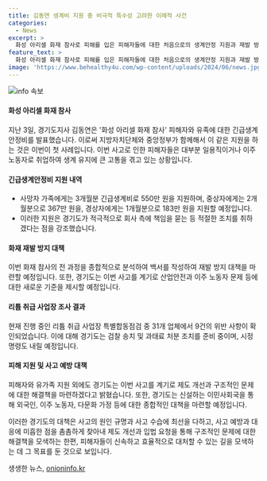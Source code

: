 ```yaml
---
title: 김동연 생계비 지원 중 비극적 특수성 고려한 이례적 사건
categories:
  - News
excerpt: >
  화성 아리셀 화재 참사로 피해를 입은 피해자들에 대한 처음으로의 생계안정 지원과 재발 방지를 위한 백서 발간이 이루어졌다. 경기도지사 김동연은 긴급생계안정비를 제공하고, 재발 방지 대책을 마련하기 위해 백서를 작성할 예정이라고 발표했다. 또한, 리튬 취급 사업장 관련 중간 결과와 관련해 위반 사항이 발견되어 검찰에 송치될 예정이며, 피해자와 유가족에 대한 다양한 지원이 이뤄지고 있다. 더불어, 참사를 계기로 이주노동자 문제 등에 대한 새로운 기준이 될 백서를 작성할 예정이며, 지방자치단체 중 처음으로 신설하는 이민사회국 역시 관심을 끌고 있다.
feature_text: >
  화성 아리셀 화재 참사로 피해를 입은 피해자들에 대한 처음으로의 생계안정 지원과 재발 방지를 위한 백서 발간이 이루어졌다. 경기도지사 김동연은 긴급생계안정비를 제공하고, 재발 방지 대책을 마련하기 위해 백서를 작성할 예정이라고 발표했다. 또한, 리튬 취급 사업장 관련 중간 결과와 관련해 위반 사항이 발견되어 검찰에 송치될 예정이며, 피해자와 유가족에 대한 다양한 지원이 이뤄지고 있다. 더불어, 참사를 계기로 이주노동자 문제 등에 대한 새로운 기준이 될 백서를 작성할 예정이며, 지방자치단체 중 처음으로 신설하는 이민사회국 역시 관심을 끌고 있다.
image: 'https://www.behealthy4u.com/wp-content/uploads/2024/06/news.jpg'
---
```


<p><img src="https://www.behealthy4u.com/wp-content/uploads/2024/06/news.jpg" alt="info 속보" /></p>

<h4>화성 아리셀 화재 참사</h4>

<p>지난 3일, 경기도지사 김동연은 '화성 아리셀 화재 참사' 피해자와 유족에 대한 긴급생계안정비를 발표했습니다. 이로써 지방자치단체와 중앙정부가 함께해서 이 같은 지원을 하는 것은 이번이 첫 사례입니다. 이번 사고로 인한 피해자들은 대부분 일용직이거나 이주 노동자로 취업하여 생계 유지에 큰 고통을 겪고 있는 상황입니다.</p>

<h4>긴급생계안정비 지원 내역</h4>

<ul>
<li>사망자 가족에게는 3개월분 긴급생계비로 550만 원을 지원하며, 중상자에게는 2개월분으로 367만 원을, 경상자에게는 1개월분으로 183만 원을 지원할 예정입니다.</li>
<li>이러한 지원은 경기도가 적극적으로 회사 측에 책임을 묻는 등 적절한 조치를 취하겠다는 점을 강조했습니다.</li>
</ul>

<h4>화재 재발 방지 대책</h4>

<p>이번 화재 참사의 전 과정을 종합적으로 분석하여 백서를 작성하여 재발 방지 대책을 마련할 예정입니다. 또한, 경기도는 이번 사고를 계기로 산업안전과 이주 노동자 문제 등에 대한 새로운 기준을 제시할 예정입니다.</p>

<h4>리튬 취급 사업장 조사 결과</h4>

<p>현재 진행 중인 리튬 취급 사업장 특별합동점검 중 31개 업체에서 9건의 위반 사항이 확인되었습니다. 이에 대해 경기도는 검찰 송치 및 과태료 처분 조치를 준비 중이며, 시정명령도 내릴 예정입니다.</p>

<h4>피해 지원 및 사고 예방 대책</h4>

<p>피해자와 유가족 지원 외에도 경기도는 이번 사고를 계기로 제도 개선과 구조적인 문제에 대한 해결책을 마련하겠다고 밝혔습니다. 또한, 경기도는 신설하는 이민사회국을 통해 외국인, 이주 노동자, 다문화 가정 등에 대한 종합적인 대책을 마련할 예정입니다.</p>

<p>이러한 경기도의 대책은 사고의 원인 규명과 사고 수습에 최선을 다하고, 사고 예방과 대응에 미흡한 점을 촘촘하게 찾아내 제도 개선과 입법 요청을 통해 구조적인 문제에 대한 해결책을 모색하는 한편, 피해자들이 신속하고 효율적으로 대처할 수 있는 길을 모색하는 데 그 목표를 둔 것으로 보입니다.</p>
생생한 뉴스, <a href="https://onioninfo.kr" rel="dofollow">onioninfo.kr</a>


